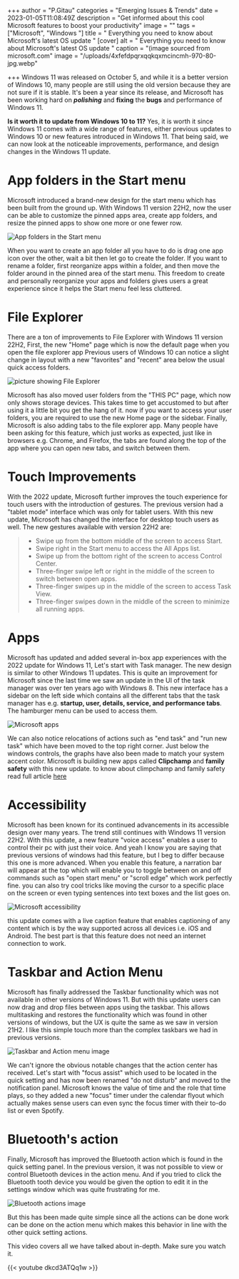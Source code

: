 +++
author = "P.Gitau"
categories = "Emerging Issues & Trends"
date = 2023-01-05T11:08:49Z
description = "Get informed about this cool Microsoft features to boost your productivity"
image = ""
tags = ["Microsoft", "Windows "]
title = " Everything you need to know about Microsoft's latest OS update "
[cover]
alt = " Everything you need to know about Microsoft's latest OS update "
caption = "(image sourced from microsoft.com"
image = "/uploads/4xfefdpqrxqqkqxmcincmh-970-80-jpg.webp"

+++
Windows 11 was released on October 5, and while it is a better version of Windows 10, many people are still using the old version because they are not sure if it is stable. It's been a year since its release, and Microsoft has been working hard on **_polishing_** and **fixing** the **bugs** and performance of Windows 11.

**Is it worth it to update from Windows 10 to 11?** Yes, it is worth it since Windows 11 comes with a wide range of features, either previous updates to Windows 10 or new features introduced in Windows 11. That being said, we can now look at the noticeable improvements, performance, and design changes in the Windows 11 update.

# App folders in the Start menu

Microsoft introduced a brand-new design for the start menu which has been built from the ground up. With Windows 11 version 22H2, now the user can be able to customize the pinned apps area, create app folders, and resize the pinned apps to show one more or one fewer row.

![App folders in the Start menu](/uploads/6aw6sreihwwjhqj7r9tnoe-970-80.gif)

When you want to create an app folder all you have to do is drag one app icon over the other, wait a bit then let go to create the folder. If you want to rename a folder, first reorganize apps within a folder, and then move the folder around in the pinned area of the start menu. This freedom to create and personally reorganize your apps and folders gives users a great experience since it helps the Start menu feel less cluttered.

# File Explorer

There are a ton of improvements to File Explorer with Windows 11 version 22H2, First, the new "Home" page which is now the default page when you open the file explorer app Previous users of Windows 10 can notice a slight change in layout with a new "favorites" and "recent" area below the usual quick access folders.

![picture showing File Explorer](/uploads/file-explorer.png)

Microsoft has also moved user folders from the "THIS PC" page, which now only shows storage devices. This takes time to get accustomed to but after using it a little bit you get the hang of it. now if you want to access your user folders, you are required to use the new Home page or the sidebar. Finally, Microsoft is also adding tabs to the file explorer app. Many people have been asking for this feature, which just works as expected, just like in browsers e.g. Chrome, and Firefox, the tabs are found along the top of the app where you can open new tabs, and switch between them.

# Touch Improvements

With the 2022 update, Microsoft further improves the touch experience for touch users with the introduction of gestures. The previous version had a "tablet mode" interface which was only for tablet users. With this new update, Microsoft has changed the interface for desktop touch users as well. The new gestures available with version 22H2 are:

> * Swipe up from the bottom middle of the screen to access Start.
> * Swipe right in the Start menu to access the All Apps list.
> * Swipe up from the bottom right of the screen to access Control Center.
> * Three-finger swipe left or right in the middle of the screen to switch between open apps.
> * Three-finger swipes up in the middle of the screen to access Task View.
> * Three-finger swipes down in the middle of the screen to minimize all running apps.

# Apps

Microsoft has updated and added several in-box app experiences with the 2022 update for Windows 11, Let's start with Task manager. The new design is similar to other Windows 11 updates. This is quite an improvement for Microsoft since the last time we saw an update in the UI of the task manager was over ten years ago with Windows 8. This new interface has a sidebar on the left side which contains all the different tabs that the task manager has e.g. **startup, user, details, service, and performance tabs**. The hamburger menu can be used to access them.

![Microsoft apps](/uploads/taskmanager.png)

We can also notice relocations of actions such as "end task" and "run new task" which have been moved to the top right corner. Just below the windows controls, the graphs have also been made to match your system accent color. Microsoft is building new apps called **Clipchamp** and **family safety** with this new update. to know about climpchamp and family  safety read full article [here ](https://www.bunnieabc.com/posts/microsoft-climpchamp-review-and-features-the-last-one-is-the-best/)

# Accessibility

Microsoft has been known for its continued advancements in its accessible design over many years. The trend still continues with Windows 11 version 22H2. With this update, a new feature "voice access" enables a user to control their pc with just their voice. And yeah I know you are saying that previous versions of windows had this feature, but I beg to differ because this one is more advanced. When you enable this feature, a narration bar will appear at the top which will enable you to toggle between on and off commands such as "open start menu" or "scroll edge" which work perfectly fine. you can also try cool tricks like moving the cursor to a specific place on the screen or even typing sentences into text boxes and the list goes on.

![Microsoft accessibility](/uploads/accesible.png)

this update comes with a live caption feature that enables captioning of any content which is by the way supported across all devices i.e. iOS and Android. The best part is that this feature does not need an internet connection to work.

# Taskbar and Action Menu

Microsoft has finally addressed the Taskbar functionality which was not available in other versions of Windows 11. But with this update users can now drag and drop files between apps using the taskbar. This allows multitasking and restores the functionality which was found in other versions of windows, but the UX is quite the same as we saw in version 21H2.  I like this simple touch more than the complex taskbars we had in previous versions.

![Taskbar and Action menu image](/uploads/actin-center.png)

We can't ignore the obvious notable changes that the action center has received. Let's start with "focus assist" which used to be located in the quick setting and has now been renamed "do not disturb" and moved to the notification panel. Microsoft knows the value of time and the role that time plays, so they added a new "focus" timer under the calendar flyout which actually makes sense users can even sync the focus timer with their to-do list or even Spotify.

# Bluetooth's action

Finally, Microsoft has improved the Bluetooth action which is found in the quick setting panel. In the previous version, it was not possible to view or control Bluetooth devices in the action menu. And if you tried to click the Bluetooth tooth device you would be given the option to edit it in the settings window which was quite frustrating for me.

![Bluetooth actions image](/uploads/bluetooth.png)

But this has been made quite simple since all the actions can be done work can be done on the action menu which makes this behavior in line with the other quick setting actions.

This video covers all we have talked about in-depth. Make sure you watch it.

{{< youtube dkcd3ATQq1w  >}}